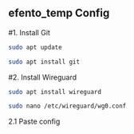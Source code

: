 ## efento_temp Config

#1. Install Git
```bash
sudo apt update
```
```bash
sudo apt install git
```

#2. Install Wireguard

```bash
sudo apt install wireguard
```
```bash
sudo nano /etc/wireguard/wg0.conf
```
2.1 Paste config
